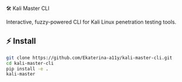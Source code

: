 🛠️ Kali Master CLI

Interactive, fuzzy-powered CLI for Kali Linux penetration testing tools.

## ⚡ Install
```bash
git clone https://github.com/Ekaterina-a11y/kali-master-cli.git
cd kali-master-cli
pip install -e .
kali-master
